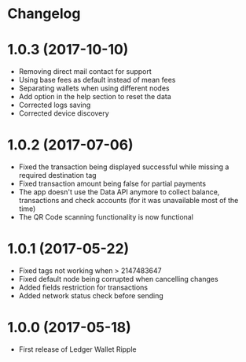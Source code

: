 # Changelog

1.0.3 (2017-10-10)
==================
- Removing direct mail contact for support
- Using base fees as default instead of mean fees
- Separating wallets when using different nodes
- Add option in the help section to reset the data
- Corrected logs saving
- Corrected device discovery

1.0.2 (2017-07-06)
==================
- Fixed the transaction being displayed successful while missing a required destination tag
- Fixed transaction amount being false for partial payments
- The app doesn't use the Data API anymore to collect balance, transactions and check accounts (for it was unavailable most of the time)
- The QR Code scanning functionality is now functional


1.0.1 (2017-05-22)
==================
- Fixed tags not working when > 2147483647
- Fixed default node being corrupted when cancelling changes
- Added fields restriction for transactions
- Added network status check before sending


1.0.0 (2017-05-18)
==================
- First release of Ledger Wallet Ripple
